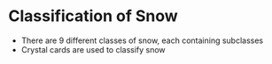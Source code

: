 # Classification of Snow
- There are 9 different classes of snow, each containing subclasses
- Crystal cards are used to classify snow